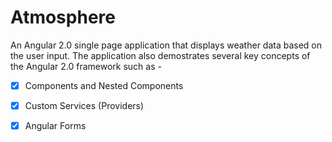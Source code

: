 # Atmosphere

An Angular 2.0 single page application that displays weather data based on the user input. The application also demostrates several key concepts of the Angular 2.0 framework such as -

- [x] Components and Nested Components
- [x] Custom Services (Providers)
- [x] Angular Forms


